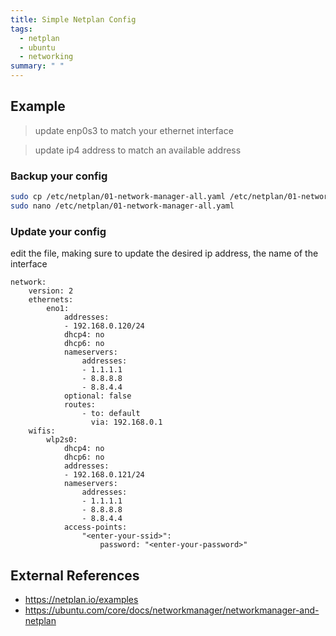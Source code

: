 ```yaml
---
title: Simple Netplan Config
tags:
  - netplan
  - ubuntu
  - networking
summary: " "
---
```




## Example

> update enp0s3 to match your ethernet interface

<p></p>

> update ip4 address to match an available address

### Backup your config

```bash
sudo cp /etc/netplan/01-network-manager-all.yaml /etc/netplan/01-network-manager-all.yaml.bak
sudo nano /etc/netplan/01-network-manager-all.yaml
```

### Update your config

edit the file, making sure to update the desired ip address, the name of the interface

```
network:
    version: 2
    ethernets:
        eno1:
            addresses:
            - 192.168.0.120/24
            dhcp4: no
            dhcp6: no
            nameservers:
                addresses:
                - 1.1.1.1
                - 8.8.8.8
                - 8.8.4.4
            optional: false
            routes:
                - to: default
                  via: 192.168.0.1
    wifis:
        wlp2s0:
            dhcp4: no
            dhcp6: no
            addresses:
            - 192.168.0.121/24
            nameservers:
                addresses:
                - 1.1.1.1
                - 8.8.8.8
                - 8.8.4.4
            access-points:
                "<enter-your-ssid>":
                    password: "<enter-your-password>"
```

## External References


* <https://netplan.io/examples>
* <https://ubuntu.com/core/docs/networkmanager/networkmanager-and-netplan>
